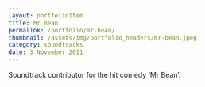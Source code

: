 ```yaml
---
layout: portfolioItem
title: Mr Bean
permalink: /portfolio/mr-bean/
thumbnail: /assets/img/portfolio_headers/mr-bean.jpeg
category: soundtracks
date: 3 November 2011
---
```


Soundtrack contributor for the hit comedy ‘Mr Bean’.